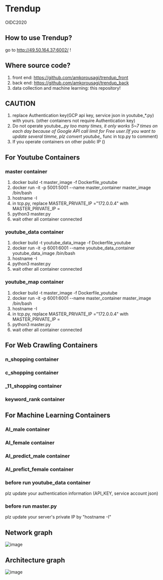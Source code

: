# Trendup
OIDC2020

## How to use Trendup?
go to http://49.50.164.37:6002/ !

## Where source code?
1. front end: https://github.com/amkorousagi/trendup_front
2. back end: https://github.com/amkorousagi/trendup_back
3. data collection and machine learning: this repository!

## CAUTION
1. replace Authentication key(GCP api key, service json in youtube_*.py) with yours. (other containers not require Authentication key)
2. Do not operate youtube_*.py too many times, it  only works 5~7 times on each day because of Google API call limit for Free user.(If you want to update several timme, plz convert youtube_* func in tcp.py to comment)
3. If you operate containers on other public IP ()


## For Youtube Containers

### master container
1. docker build -t master_image -f Dockerfile_youtube
2. docker run -it -p 5001:5001 --name master_container master_image /bin/bash
3. hostname -I
4. in tcp.py, replace MASTER_PRIVATE_IP ="172.0.0.4" with MASTER_PRIVATE_IP =<above result>
5. python3 master.py
6. wait other all container connected
  
### youtube_data container 
1. docker build -t youtube_data_image -f Dockerfile_youtube
2. docker run -it -p 6001:6001 --name youtube_data_container youtube_data_image /bin/bash
3. hostname -I
4. python3 master.py
5. wait other all container connected


### youtube_map container 
1. docker build -t master_image -f Dockerfile_youtube
2. docker run -it -p 6001:6001 --name master_container master_image /bin/bash
3. hostname -I
4. in tcp.py, replace MASTER_PRIVATE_IP ="172.0.0.4" with MASTER_PRIVATE_IP =<above result>
5. python3 master.py
6. wait other all container connected

## For Web Crawling Containers

### n_shopping container

### c_shopping container

### _11_shopping container

### keyword_rank container

## For Machine Learning Containers

### AI_male container

### AI_female container

### AI_predict_male container

### AI_prefict_female container




### before run youtube_data container
plz update your authentication information (API_KEY, service account json) 

### before run master.py
plz update your server's private IP by "hostname -I"

## Network graph
![image](https://user-images.githubusercontent.com/39821875/89766357-fc8a6f00-db32-11ea-8b98-fca5f822e6aa.png)

## Architecture graph
![image](https://user-images.githubusercontent.com/39821875/89766416-15932000-db33-11ea-9df4-eaa18d0cba2d.png)

